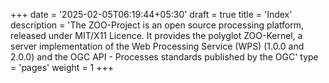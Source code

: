 +++
date = '2025-02-05T06:19:44+05:30'
draft = true
title = 'Index'
description = 'The ZOO-Project is an open source processing platform, released under MIT/X11 Licence. It provides the polyglot ZOO-Kernel, a server implementation of the Web Processing Service (WPS) (1.0.0 and 2.0.0) and the OGC API - Processes standards published by the OGC'
type = 'pages'
weight = 1
+++
